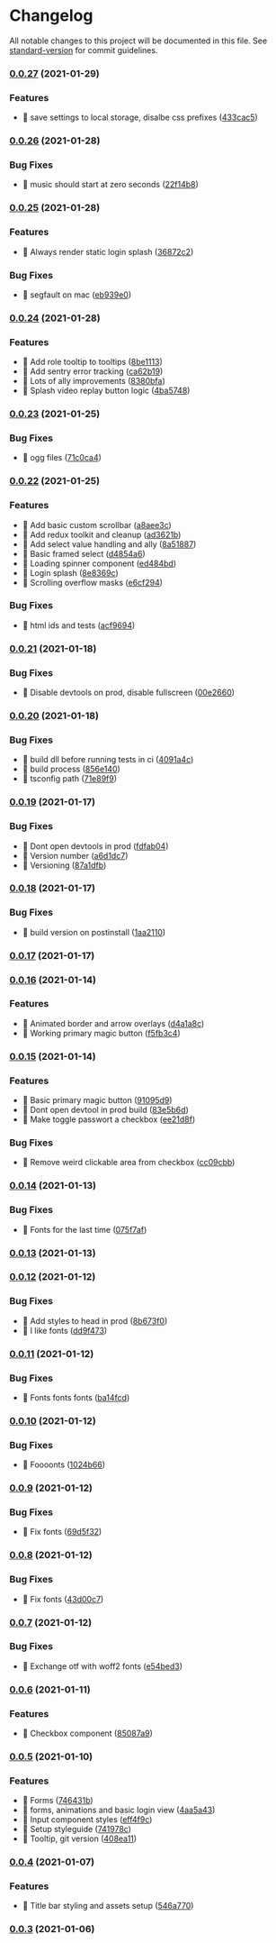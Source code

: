 # Changelog

All notable changes to this project will be documented in this file. See [standard-version](https://github.com/conventional-changelog/standard-version) for commit guidelines.

### [0.0.27](https://github.com/TomTomB/universe/compare/v0.0.26...v0.0.27) (2021-01-29)

### Features

- 🎸 save settings to local storage, disalbe css prefixes ([433cac5](https://github.com/TomTomB/universe/commit/433cac5a2bed047ffa962240df7a41ddc6f03dc4))

### [0.0.26](https://github.com/TomTomB/universe/compare/v0.0.25...v0.0.26) (2021-01-28)

### Bug Fixes

- 🐛 music should start at zero seconds ([22f14b8](https://github.com/TomTomB/universe/commit/22f14b822aff4ea69db01cd7975c83e23c8575ee))

### [0.0.25](https://github.com/TomTomB/universe/compare/v0.0.24...v0.0.25) (2021-01-28)

### Features

- 🎸 Always render static login splash ([36872c2](https://github.com/TomTomB/universe/commit/36872c29ef05d1d76cddc418754dc7debab1896e))

### Bug Fixes

- 🐛 segfault on mac ([eb939e0](https://github.com/TomTomB/universe/commit/eb939e039d4c71121f0fee29e84287dc5b18f206))

### [0.0.24](https://github.com/TomTomB/universe/compare/v0.0.23...v0.0.24) (2021-01-28)

### Features

- 🎸 Add role tooltip to tooltips ([8be1113](https://github.com/TomTomB/universe/commit/8be1113c8f4317aaa192505b34e54cc9d6a15968))
- 🎸 Add sentry error tracking ([ca62b19](https://github.com/TomTomB/universe/commit/ca62b191da798a2eb8814b049b7c105654374044))
- 🎸 Lots of ally improvements ([8380bfa](https://github.com/TomTomB/universe/commit/8380bfac98b7cb664e215d2823eaddd2f62c27d2))
- 🎸 Splash video replay button logic ([4ba5748](https://github.com/TomTomB/universe/commit/4ba574883c535596bf916dc6fdebfe3a52cb460c))

### [0.0.23](https://github.com/TomTomB/universe/compare/v0.0.22...v0.0.23) (2021-01-25)

### Bug Fixes

- 🐛 ogg files ([71c0ca4](https://github.com/TomTomB/universe/commit/71c0ca4f3bd441e3d234c6a06dbf6bd58c60eaec))

### [0.0.22](https://github.com/TomTomB/universe/compare/v0.0.21...v0.0.22) (2021-01-25)

### Features

- 🎸 Add basic custom scrollbar ([a8aee3c](https://github.com/TomTomB/universe/commit/a8aee3c9dfc96a838768bd966e2bf877367f6c89))
- 🎸 Add redux toolkit and cleanup ([ad3621b](https://github.com/TomTomB/universe/commit/ad3621b88da3db35a20e8bed8d2fbb458aadd723))
- 🎸 Add select value handling and ally ([8a51887](https://github.com/TomTomB/universe/commit/8a5188720b92a9ac01b27bba33ca486b8ba0bfc6))
- 🎸 Basic framed select ([d4854a6](https://github.com/TomTomB/universe/commit/d4854a61338dd0d3f843edb69eb5d098b403e281))
- 🎸 Loading spinner component ([ed484bd](https://github.com/TomTomB/universe/commit/ed484bdaa1e382274c35d50685ea6cf80002d274))
- 🎸 Login splash ([8e8369c](https://github.com/TomTomB/universe/commit/8e8369c57e67e144e2d1db7a42fc8ba5ae539bea))
- 🎸 Scrolling overflow masks ([e6cf294](https://github.com/TomTomB/universe/commit/e6cf2940b65ce07760fdb3732524d09476982e54))

### Bug Fixes

- 🐛 html ids and tests ([acf9694](https://github.com/TomTomB/universe/commit/acf9694bb81a79ac491f1821d196cdd68904375d))

### [0.0.21](https://github.com/TomTomB/universe/compare/v0.0.20...v0.0.21) (2021-01-18)

### Bug Fixes

- 🐛 Disable devtools on prod, disable fullscreen ([00e2660](https://github.com/TomTomB/universe/commit/00e2660c6c42a1f0629119c79dec7e893f09d19a))

### [0.0.20](https://github.com/TomTomB/universe/compare/v0.0.19...v0.0.20) (2021-01-18)

### Bug Fixes

- 🐛 build dll before running tests in ci ([4091a4c](https://github.com/TomTomB/universe/commit/4091a4c1edfb4235a0cfc7a1883c5349f3b8a0c8))
- 🐛 build process ([856e140](https://github.com/TomTomB/universe/commit/856e140315dabbc2b8fc2b47ca7a9a2860b602dd))
- 🐛 tsconfig path ([71e89f9](https://github.com/TomTomB/universe/commit/71e89f99921ac387ce5c59711d078308727fdef4))

### [0.0.19](https://github.com/TomTomB/universe/compare/v0.0.18...v0.0.19) (2021-01-17)

### Bug Fixes

- 🐛 Dont open devtools in prod ([fdfab04](https://github.com/TomTomB/universe/commit/fdfab04e3c9f6018dd3426aee18b30521e4a2b09))
- 🐛 Version number ([a6d1dc7](https://github.com/TomTomB/universe/commit/a6d1dc7829f8396849825d6fc9820f56dcd46f53))
- 🐛 Versioning ([87a1dfb](https://github.com/TomTomB/universe/commit/87a1dfb239b9b3192d3997abc8a0d8bd1503ebb5))

### [0.0.18](https://github.com/TomTomB/universe/compare/v0.0.17...v0.0.18) (2021-01-17)

### Bug Fixes

- 🐛 build version on postinstall ([1aa2110](https://github.com/TomTomB/universe/commit/1aa2110673584c18d398d5cdf6a7a0dd01660323))

### [0.0.17](https://github.com/TomTomB/universe/compare/v0.0.16...v0.0.17) (2021-01-17)

### [0.0.16](https://github.com/TomTomB/universe/compare/v0.0.15...v0.0.16) (2021-01-14)

### Features

- 🎸 Animated border and arrow overlays ([d4a1a8c](https://github.com/TomTomB/universe/commit/d4a1a8c3c040027e75f1281d531a5b336243dc0b))
- 🎸 Working primary magic button ([f5fb3c4](https://github.com/TomTomB/universe/commit/f5fb3c4c2a22bfa496a866aad361419213aa91a2))

### [0.0.15](https://github.com/TomTomB/universe/compare/v0.0.14...v0.0.15) (2021-01-14)

### Features

- 🎸 Basic primary magic button ([91095d9](https://github.com/TomTomB/universe/commit/91095d9f1e87f42497d2d799d9eb617380ba8b61))
- 🎸 Dont open devtool in prod build ([83e5b6d](https://github.com/TomTomB/universe/commit/83e5b6d2e41880f75bc17b52e68c27694a3c79a3))
- 🎸 Make toggle passwort a checkbox ([ee21d8f](https://github.com/TomTomB/universe/commit/ee21d8f24439892e6d5c8978a4d195ecb4c4e967))

### Bug Fixes

- 🐛 Remove weird clickable area from checkbox ([cc09cbb](https://github.com/TomTomB/universe/commit/cc09cbb2b8351ae0cbe9fa6c89367bce39799a65))

### [0.0.14](https://github.com/TomTomB/universe/compare/v0.0.13...v0.0.14) (2021-01-13)

### Bug Fixes

- 🐛 Fonts for the last time ([075f7af](https://github.com/TomTomB/universe/commit/075f7afca4b554e1f2ca0ca813eba426ca465f0c))

### [0.0.13](https://github.com/TomTomB/universe/compare/v0.0.12...v0.0.13) (2021-01-13)

### [0.0.12](https://github.com/TomTomB/universe/compare/v0.0.11...v0.0.12) (2021-01-12)

### Bug Fixes

- 🐛 Add styles to head in prod ([8b673f0](https://github.com/TomTomB/universe/commit/8b673f0946fe94ca160e5abfafd18c89154d3480))
- 🐛 I like fonts ([dd9f473](https://github.com/TomTomB/universe/commit/dd9f473fe4e4ffce9ab064f93f237fa29861f13e))

### [0.0.11](https://github.com/TomTomB/universe/compare/v0.0.10...v0.0.11) (2021-01-12)

### Bug Fixes

- 🐛 Fonts fonts fonts ([ba14fcd](https://github.com/TomTomB/universe/commit/ba14fcd62f81792f6c025e9b12cc7ab930194844))

### [0.0.10](https://github.com/TomTomB/universe/compare/v0.0.9...v0.0.10) (2021-01-12)

### Bug Fixes

- 🐛 Foooonts ([1024b66](https://github.com/TomTomB/universe/commit/1024b661cc03fd30f12e3952f679b4f6be820797))

### [0.0.9](https://github.com/TomTomB/universe/compare/v0.0.8...v0.0.9) (2021-01-12)

### Bug Fixes

- 🐛 Fix fonts ([69d5f32](https://github.com/TomTomB/universe/commit/69d5f3291da1476c4e70c8f6abb791397a5c8a21))

### [0.0.8](https://github.com/TomTomB/universe/compare/v0.0.7...v0.0.8) (2021-01-12)

### Bug Fixes

- 🐛 Fix fonts ([43d00c7](https://github.com/TomTomB/universe/commit/43d00c71d777c7146fefd91b6b4e1e6b5a9a3360))

### [0.0.7](https://github.com/TomTomB/universe/compare/v0.0.6...v0.0.7) (2021-01-12)

### Bug Fixes

- 🐛 Exchange otf with woff2 fonts ([e54bed3](https://github.com/TomTomB/universe/commit/e54bed3722a8b30e3ef21cfc8b25e913ec9176cc))

### [0.0.6](https://github.com/TomTomB/universe/compare/v0.0.5...v0.0.6) (2021-01-11)

### Features

- 🎸 Checkbox component ([85087a9](https://github.com/TomTomB/universe/commit/85087a9ba6f3600faf7a6e8137753939bbfb2f61))

### [0.0.5](https://github.com/TomTomB/universe/compare/v0.0.4...v0.0.5) (2021-01-10)

### Features

- 🎸 Forms ([746431b](https://github.com/TomTomB/universe/commit/746431bc1933556661e9b60cb37d63cb1fca9e5c))
- 🎸 forms, animations and basic login view ([4aa5a43](https://github.com/TomTomB/universe/commit/4aa5a43ffa5a1dcb871b1f79a40f7700f139532e))
- 🎸 Input component styles ([eff4f9c](https://github.com/TomTomB/universe/commit/eff4f9cc3084d542077987c5f7be0b2bd6fc21bb))
- 🎸 Setup styleguide ([741978c](https://github.com/TomTomB/universe/commit/741978cf00c33a70ce980b9b9182986356d278be))
- 🎸 Tooltip, git version ([408ea11](https://github.com/TomTomB/universe/commit/408ea113cc122470ee8001d42df509c5171a0c1a))

### [0.0.4](https://github.com/TomTomB/universe/compare/v0.0.3...v0.0.4) (2021-01-07)

### Features

- 🎸 Title bar styling and assets setup ([546a770](https://github.com/TomTomB/universe/commit/546a770e4df037e97834175b1d3b22d68ef1dcea))

### [0.0.3](https://github.com/TomTomB/universe/compare/v0.0.2...v0.0.3) (2021-01-06)
